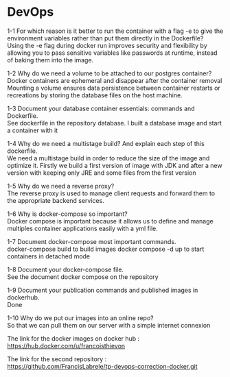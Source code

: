 # DevOps

1-1 For which reason is it better to run the container with a flag -e to give the environment variables rather than put them directly in the Dockerfile?  
Using the -e flag during docker run improves security and flexibility by allowing you to pass sensitive variables like passwords at runtime, instead of baking them into the image.

1-2 Why do we need a volume to be attached to our postgres container?  
Docker containers are ephemeral and disappear after the container removal Mounting a volume ensures data persistence between container restarts or recreations by storing the database files on the host machine.

1-3 Document your database container essentials: commands and Dockerfile.  
See dockerfile in the repository database. I built a database image and start a container with it

1-4 Why do we need a multistage build? And explain each step of this dockerfile.  
We need a multistage build in order to reduce the size of the image and optimize it. Firstly we build a first version of image with JDK and after a new version with keeping only JRE and some files from the first version

1-5 Why do we need a reverse proxy?  
The reverse proxy is used to manage client requests and forward them to the appropriate backend services.

1-6 Why is docker-compose so important?  
Docker compose is important because it allows us to define and manage multiples container applications easily with a yml file.

1-7 Document docker-compose most important commands.  
docker-compose build to build images docker compose -d up to start containers in detached mode

1-8 Document your docker-compose file.  
See the document docker compose on the repository  

1-9 Document your publication commands and published images in dockerhub.  
Done  

1-10 Why do we put our images into an online repo?  
So that we can pull them on our server with a simple internet connexion

The link for the docker images on docker hub :  
https://hub.docker.com/u/francoisthievon

The link for the second repository :  
https://github.com/FrancisLabrele/tp-devops-correction-docker.git
